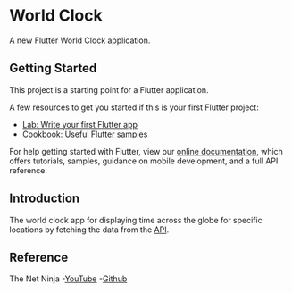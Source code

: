 # World Clock

A new Flutter World Clock application.

## Getting Started

This project is a starting point for a Flutter application.

A few resources to get you started if this is your first Flutter project:

- [Lab: Write your first Flutter app](https://flutter.dev/docs/get-started/codelab)
- [Cookbook: Useful Flutter samples](https://flutter.dev/docs/cookbook)

For help getting started with Flutter, view our
[online documentation](https://flutter.dev/docs), which offers tutorials,
samples, guidance on mobile development, and a full API reference.

## Introduction

The world clock app for displaying time across the globe for specific locations by fetching the data from the [API](http://worldtimeapi.org/).

## Reference

The Net Ninja
-[YouTube](https://www.youtube.com/channel/UCW5YeuERMmlnqo4oq8vwUpg)
-[Github](https://github.com/iamshaunjp)